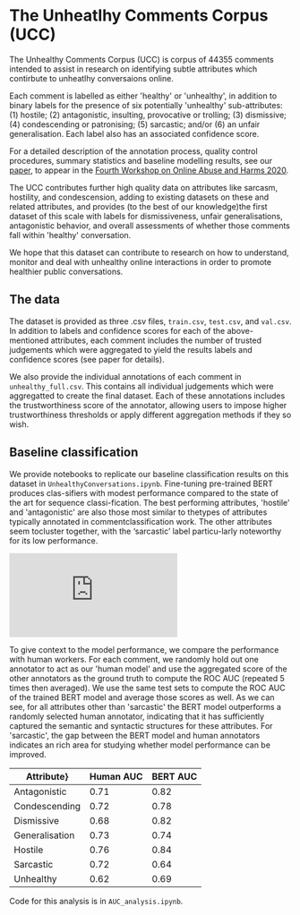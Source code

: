 # The Unheatlhy Comments Corpus (UCC)


The Unhealthy Comments Corpus (UCC) is corpus of 44355 comments intended to assist in research on identifying subtle attributes which contirbute to unheatlhy conversaions online. 

Each comment is labelled as either 'healthy' or 'unhealthy', in addition to binary labels for the presence of six potentially 'unhealthy' sub-attributes: (1) hostile; (2) antagonistic, insulting, provocative or trolling; (3) dismissive; (4) condescending or patronising; (5) sarcastic; and/or (6) an unfair generalisation. Each label also has an associated confidence score.

For a detailed description of the annotation process, quality control procedures, summary statistics and baseline modelling results, see our [paper](to_add), to appear in the [Fourth Workshop on Online Abuse and Harms 2020](https://www.workshopononlineabuse.com/).

The UCC contributes further high quality data on  attributes  like  sarcasm,  hostility,  and  condescension, adding to existing datasets on these and related attributes, and provides (to the best of our knowledge)the first dataset of this scale with labels for dismissiveness,  unfair generalisations,  antagonistic behavior, and overall assessments of whether those comments fall within 'healthy' conversation.

We hope that this dataset  can contribute to research on how to understand, monitor and deal with unhealthy online interactions in order to promote healthier public conversations.

## The data

The dataset is provided as three .csv files, `train.csv`, `test.csv`, and `val.csv`. In addition to labels and confidence scores for each of the above-mentioned attributes, each comment includes the number of trusted judgements which were aggregated to yield the results labels and confidence scores (see paper for details). 

We also provide the individual annotations of each comment in `unhealthy_full.csv`. This contains all individual judgements which were aggregatted to create the final dataset. Each of these annotations includes the trustworthiness score of the annotator, allowing users to impose higher trustworthiness thresholds or apply different aggregation methods if they so wish.

## Baseline classification
We provide notebooks to replicate our baseline classification results on this dataset in `UnhealthyConversations.ipynb`. Fine-tuning pre-trained BERT produces clas-sifiers with modest performance compared to the state of the art for sequence classi-fication.  The best performing attributes, 'hostile' and 'antagonistic' are also those most similar to thetypes of attributes typically annotated in commentclassification work.  The other attributes seem tocluster together, with the ‘sarcastic’ label particu-larly noteworthy for its low performance.

![Figure here](https://github.com/conversationai/unhealthy-conversations/blob/IlanPrice-readmeupdate/auc.pdf)

To give context to the model performance, we compare the performance with human workers. For each comment, we randomly hold out one annotator to act as our 'human model' and use the aggregated score of the other annotators as the ground truth to compute the ROC AUC (repeated 5 times then averaged). We use the same test sets to compute the ROC AUC of the trained BERT model and average those scores as well. As we can see, for all attributes other than 'sarcastic' the BERT model outperforms a randomly selected human annotator, indicating that it has sufficiently captured the semantic and syntactic structures for these attributes. For 'sarcastic', the gap between the BERT model and human annotators indicates an rich area for studying whether model performance can be improved.

| Attribute}  | Human AUC | BERT AUC |
|------------ |-----------|----------|
|Antagonistic |0.71       |  0.82    | 
|Condescending| 0.72      |    0.78  |
|Dismissive   | 0.68      | 0.82     |
|Generalisation | 0.73    | 0.74     |
|Hostile       |0.76      |0.84      |
|Sarcastic     |0.72      |0.64      |
|Unhealthy     | 0.62     | 0.69   |
 
Code for  this analysis is in `AUC_analysis.ipynb`.
